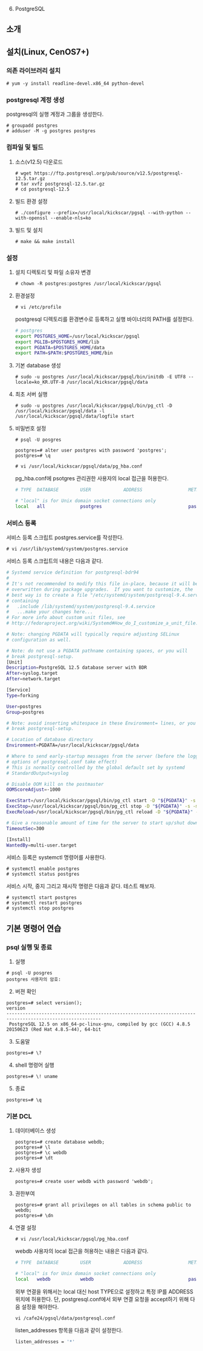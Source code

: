 06. PostgreSQL

## 소개



## 설치(Linux, CenOS7+)

###	의존 라이브러리 설치

```
# yum -y install readline-devel.x86_64 python-devel
```

### postgresql 계정 생성
 postgresql의 실행 계정과 그룹을 생성한다.
 
```
# groupadd postgres
# adduser -M -g postgres postgres
```

### 컴파일 및 빌드

1.	소스(v12.5) 다운로드

	```
	# wget https://ftp.postgresql.org/pub/source/v12.5/postgresql-12.5.tar.gz
	# tar xvfz postgresql-12.5.tar.gz
	# cd postgresql-12.5
	```

2.	빌드 환경 설정

	```
	# ./configure --prefix=/usr/local/kickscar/pgsql --with-python --with-openssl --enable-nls=ko
	```

3.	빌드 및 설치

	```
	# make && make install
	```


### 설정

1.	설치 디렉토리 및 파일 소유자 변경

	```
	# chown -R postgres:postgres /usr/local/kickscar/pgsql
	```

2.	환경설정

	```
	# vi /etc/profile
	```
	
	postgresql 디렉토리를 환경변수로 등록하고 실행 바이너리의 PATH를 설정한다.

	```sh
	# postgres
	export POSTGRES_HOME=/usr/local/kickscar/pgsql
	export PGLIB=$POSTGRES_HOME/lib
	export PGDATA=$POSTGRES_HOME/data
	export PATH=$PATH:$POSTGRES_HOME/bin
	```

3.	기본 database 생성

	```
	# sudo -u postgres /usr/local/kickscar/pgsql/bin/initdb -E UTF8 --locale=ko_KR.UTF-8 /usr/local/kickscar/pgsql/data
	```


4.	최초 서버 실행

	```
	# sudo -u postgres /usr/local/kickscar/pgsql/bin/pg_ctl -D /usr/local/kickscar/pgsql/data -l /usr/local/kickscar/pgsql/data/logfile start
	```

5.	비밀번호 설정

	```
	# psql -U posgres

	postgres=# alter user postgres with password 'postgres';
	postgres=# \q

	# vi /usr/local/kickscar/pgsql/data/pg_hba.conf
	```
	
	pg_hba.conf에 psotgres 관리권한 사용자의 local 접근을 허용한다.

	```sh
	# TYPE  DATABASE        USER            ADDRESS                 METHOD

	# "local" is for Unix domain socket connections only
	local   all             psotgres                                password
	```


### 서비스 등록

서비스 등록 스크립트 postgres.service를 작성한다.

```
# vi /usr/lib/systemd/system/postgres.service
```

 서비스 등록 스크립트의 내용은 다음과 같다.

```sh
# Systemd service definition for postgresql-bdr94
# 
# It's not recommended to modify this file in-place, because it will be
# overwritten during package upgrades.  If you want to customize, the
# best way is to create a file "/etc/systemd/system/postgresql-9.4.service",
# containing
#   .include /lib/systemd/system/postgresql-9.4.service
#   ...make your changes here...
# For more info about custom unit files, see
# http://fedoraproject.org/wiki/Systemd#How_do_I_customize_a_unit_file.2F_add_a_custom_unit_file.3F

# Note: changing PGDATA will typically require adjusting SELinux
# configuration as well.

# Note: do not use a PGDATA pathname containing spaces, or you will
# break postgresql-setup.
[Unit]
Description=PostgreSQL 12.5 database server with BDR
After=syslog.target
After=network.target

[Service]
Type=forking

User=postgres
Group=postgres

# Note: avoid inserting whitespace in these Environment= lines, or you may
# break postgresql-setup.

# Location of database directory
Environment=PGDATA=/usr/local/kickscar/pgsql/data

# Where to send early-startup messages from the server (before the logging
# options of postgresql.conf take effect)
# This is normally controlled by the global default set by systemd
# StandardOutput=syslog

# Disable OOM kill on the postmaster
OOMScoreAdjust=-1000

ExecStart=/usr/local/kickscar/pgsql/bin/pg_ctl start -D "${PGDATA}" -s -w -t 300
ExecStop=/usr/local/kickscar/pgsql/bin/pg_ctl stop -D "${PGDATA}" -s -m fast
ExecReload=/usr/local/kickscar/pgsql/bin/pg_ctl reload -D "${PGDATA}" -s

# Give a reasonable amount of time for the server to start up/shut down
TimeoutSec=300

[Install]
WantedBy=multi-user.target
```

 서비스 등록은 systemctl 명령어를 사용한다.

```
# systemctl enable postgres
# systemctl status postgres
```

 서비스 시작, 중지 그리고 재시작 명령은 다음과 같다. 테스트 해보자.

```
# systemctl start postgres
# systemctl restart postgres
# systemctl stop postgres
```


## 기본 명령어 연습

### psql 실행 및 종료

1.	실행

```
# psql -U posgres
postgres 사용자의 암호:
```

2. 버젼 확인

```
postgres=# select version();
version                                                 
---------------------------------------------------------------------------------------------------------
 PostgreSQL 12.5 on x86_64-pc-linux-gnu, compiled by gcc (GCC) 4.8.5 20150623 (Red Hat 4.8.5-44), 64-bit
```

3.	도움말

```
postgres=# \?
```

4. shell 명령어 실행

```
postgres=# \! uname
```

5.	종료

```
postgres=# \q
```


### 기본 DCL

1.	데이터베이스 생성

	```
	postgres=# create database webdb;
	postgres=# \l
	postgres=# \c webdb
	postgres=# \dt
	```

2.	사용자 생성

	```
	postgres=# create user webdb with password 'webdb';
	```

3.	권한부여

	```
	postgres=# grant all privileges on all tables in schema public to webdb;
	postgres=# \dn
	```

4.	연결 설정

	```
	# vi /usr/local/kickscar/pgsql/pg_hba.conf
	```
	
	webdb 사용자의 local 접근을 허용하는 내용은 다음과 같다.

	```sh
	# TYPE  DATABASE        USER            ADDRESS                 METHOD

	# "local" is for Unix domain socket connections only
	local   webdb           webdb                                   password
	```

	외부 연결을 위해서는 local 대신 host TYPE으로 설정하고 특정 IP를 ADDRESS 위치에 허용한다. 단, postgresql.conf에서 외부 연결 요청을 accept하기 위해 다음 설정을 해야한다.
	
	```
	vi /cafe24/pgsql/data/postgresql.conf
	```

	listen_addresses 항목을 다음과 같이 설정한다.
	
	```sh
	listen_addresses = '*'
	```





